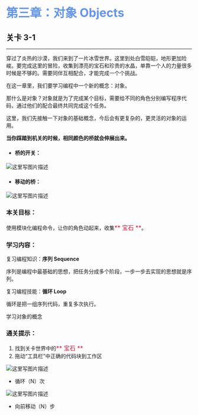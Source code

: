 # <font color=#6495ED size=6>第三章：对象 Objects</font>
## 关卡 3-1

------
穿过了炎热的沙漠，我们来到了一片冰雪世界。这里到处白雪皑皑，地形更加险峻。要完成这里的冒险，收集到漂亮的宝石和珍贵的水晶，单靠一个人的力量很多时候是不够的。需要同伴互相配合，才能完成一个个挑战。

在这一章里，我们要学习编程中一个新的概念：对象。

那什么是对象？对象就是为了完成某个目标，需要给不同的角色分别编写程序代码，通过他们的配合最终共同完成这个任务。

这里，我们先接触一下对象的基础概念，今后会有更复杂的，更灵活的对象的运用。

**当你踩踏到机关的时候，相同颜色的桥就会伸展出来。**

 - #### 桥的开关：
 ![这里写图片描述](scene/image/floor_switch.png)
 
 - #### 移动的桥：
 ![这里写图片描述](scene/image/floor_open.png)

### 本关目标：
使用模块化编程命令，让你的角色动起来，收集<font color=#DC143C size=3>** 宝石 **</font>。

### 学习内容：
复习编程知识：**序列 Sequence**

序列是编程中最基础的思想，把任务分成多个阶段，一步一步去实现的思想就是序列。

复习编程技能：**循环 Loop**

循环是把一组序列代码，重复多次执行。

学习对象的概念

### 通关提示：
1. 找到关卡世界中的<font color=#DC143C size=3>** 宝石 **</font>
2. 拖动“工具栏”中正确的代码块到工作区
 
 ![这里写图片描述](scene/image/repeat_times.png)
 - 循环（N）次
 
 ![这里写图片描述](scene/image/move_forward.png)
 - 向前移动（N）步
  